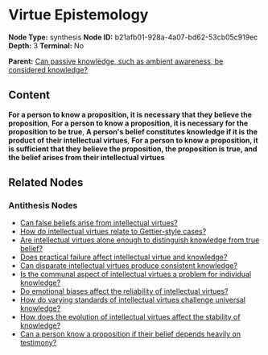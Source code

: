 # Virtue Epistemology

**Node Type:** synthesis
**Node ID:** b21afb01-928a-4a07-bd62-53cb05c919ec
**Depth:** 3
**Terminal:** No

**Parent:** [Can passive knowledge, such as ambient awareness, be considered knowledge?](can-passive-knowledge-such-as-ambient-awareness-be-considered-knowledge-antithesis-bb5a6605-1baa-4bc2-bbac-6656bd18822a.md)

## Content

**For a person to know a proposition, it is necessary that they believe the proposition**, **For a person to know a proposition, it is necessary for the proposition to be true**, **A person's belief constitutes knowledge if it is the product of their intellectual virtues**, **For a person to know a proposition, it is sufficient that they believe the proposition, the proposition is true, and the belief arises from their intellectual virtues**

## Related Nodes

### Antithesis Nodes

- [Can false beliefs arise from intellectual virtues?](can-false-beliefs-arise-from-intellectual-virtues-antithesis-6590ad66-eb90-48d6-ab2a-99f1202e718e.md)
- [How do intellectual virtues relate to Gettier-style cases?](how-do-intellectual-virtues-relate-to-gettier-style-cases-antithesis-c94784e4-25e1-4d62-b587-5370d458509b.md)
- [Are intellectual virtues alone enough to distinguish knowledge from true belief?](are-intellectual-virtues-alone-enough-to-distinguish-knowledge-from-true-belief-antithesis-1509f1b6-751e-40b6-8604-bb8bf51d4df1.md)
- [Does practical failure affect intellectual virtue and knowledge?](does-practical-failure-affect-intellectual-virtue-and-knowledge-antithesis-43190cb2-d999-49ef-9872-5fc97483c4ce.md)
- [Can disparate intellectual virtues produce consistent knowledge?](can-disparate-intellectual-virtues-produce-consistent-knowledge-antithesis-36769c69-89c3-4708-9dec-28d6877e78f7.md)
- [Is the communal aspect of intellectual virtues a problem for individual knowledge?](is-the-communal-aspect-of-intellectual-virtues-a-problem-for-individual-knowledge-antithesis-64c19086-47a0-4bba-9d75-724af9fd0a11.md)
- [Do emotional biases affect the reliability of intellectual virtues?](do-emotional-biases-affect-the-reliability-of-intellectual-virtues-antithesis-a65140b2-06fd-4bc4-ae59-50661d2b2b5d.md)
- [How do varying standards of intellectual virtues challenge universal knowledge?](how-do-varying-standards-of-intellectual-virtues-challenge-universal-knowledge-antithesis-d517854a-1357-4797-bde0-26c6909a9ab0.md)
- [How does the evolution of intellectual virtues affect the stability of knowledge?](how-does-the-evolution-of-intellectual-virtues-affect-the-stability-of-knowledge-antithesis-08f0757a-a8b2-41a3-bd76-ee6b52c00a57.md)
- [Can a person know a proposition if their belief depends heavily on testimony?](can-a-person-know-a-proposition-if-their-belief-depends-heavily-on-testimony-antithesis-1a0c104a-feea-421c-9370-0e33c8ea82f5.md)
